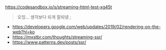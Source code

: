 https://codesandbox.io/s/streaming-html-test-xg45t
> 오잉... 생각보다 되게 잘되넹 ;

- https://developers.google.com/web/updates/2019/02/rendering-on-the-web?hl=ko
- https://mxstbr.com/thoughts/streaming-ssr/
- https://www.patterns.dev/posts/ssr/
